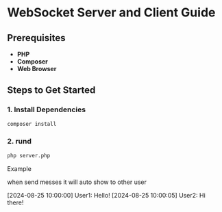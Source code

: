 # WebSocket Server and Client Guide

## Prerequisites

- **PHP**
- **Composer**
- **Web Browser**

## Steps to Get Started

### 1. Install Dependencies

```bash
composer install
```
### 2. rund
```bash
php server.php
```

Example 

when send messes it will auto show to other user

[2024-08-25 10:00:00] User1: Hello!
[2024-08-25 10:00:05] User2: Hi there!
